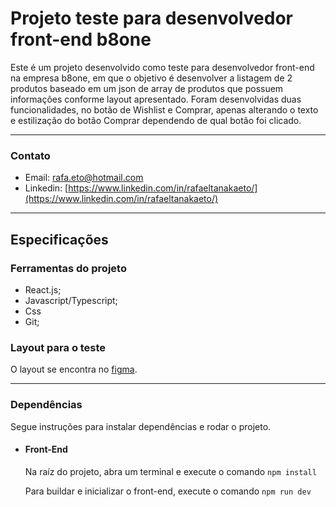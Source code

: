 # Projeto teste para desenvolvedor front-end b8one

Este é um projeto desenvolvido como teste para desenvolvedor front-end na empresa b8one, em que o objetivo é desenvolver a listagem de 2 produtos baseado em um json de array de produtos que possuem informações conforme layout apresentado.
Foram desenvolvidas duas funcionalidades, no botão de Wishlist e Comprar, apenas alterando o texto e estilização do botão Comprar dependendo de qual botão foi clicado.

----

### Contato

- Email: [rafa.eto@hotmail.com](mailto:rafa.eto@hotmail.com)
- Linkedin: [https://www.linkedin.com/in/rafaeltanakaeto/](https://www.linkedin.com/in/rafaeltanakaeto/)

----

## Especificações

### Ferramentas do projeto

- React.js;
- Javascript/Typescript;
- Css
- Git;

### Layout para o teste

O layout se encontra no [figma](https://www.figma.com/design/I0f8AKykrUVpUdrJTJSCRk/teste-dev-frontend?node-id=0-1).

----

### Dependências

Segue instruções para instalar dependências e rodar o projeto.

- #### Front-End

  Na raíz do projeto, abra um terminal e execute o comando `npm install`
  
  Para buildar e inicializar o front-end, execute o comando `npm run dev`
